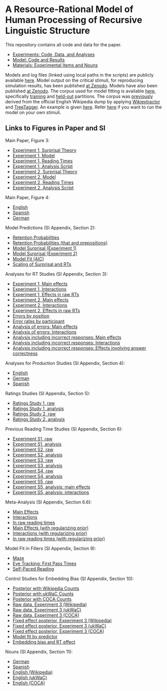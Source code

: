 # A Resource-Rational Model of Human Processing of Recursive Linguistic Structure

This repository contains all code and data for the paper.

- [Experiments: Code, Data, and Analyses](experiments/)
- [Model: Code and Results](model/)
- [Materials: Experimental Items and Nouns](materials/)

Models and log files (linked using local paths in the scripts) are publicly available [here](https://nlp.stanford.edu/~mhahn/resource-rational-surprisal/). Model output on the critical stimuli, for reproducing simulation results, has been published [at Zenodo](https://zenodo.org/record/6988696).
Models have also been published [at Zenodo](https://zenodo.org/record/6602698).
The corpus used for model fitting is available [here](https://nlp.stanford.edu/~mhahn/tabula-rasa/DATA/), specifically [training](https://nlp.stanford.edu/~mhahn/tabula-rasa/DATA/english-train-tagged.txt) and [held-out](https://nlp.stanford.edu/~mhahn/tabula-rasa/DATA/english-valid-tagged.txt) partitions. The corpus was [previously](https://doi.org/10.1162/tacl_a_00306) derived from the official English Wikipedia dump by applying [Wikiextractor](http://attardi.github.io/wikiextractor/) and [TreeTagger](https://cis.uni-muenchen.de/~schmid/tools/TreeTagger/). An example is given [here](materials/corpus_example.txt). Refer [here](model/compute_surprisal/README.md) if you want to run the model on your own stimuli.

## Links to Figures in Paper and SI

Main Paper, Figure 3:


- [Experiment 1, Surprisal Theory](model/compute_surprisal/analyze_output/figures/model-critical-experiment1-005-points_SQUARE_Bits.pdf)
- [Experiment 1, Model](model/compute_surprisal/analyze_output/figures/model-critical-experiment1-05-points_Bits.pdf)
- [Experiment 1, Reading Times](experiments/maze/experiment1/Submiterator-master/figures/logRT-points-fit_errorbars_noLogTransform.pdf)
- [Experiment 1, Analysis Script](experiments/maze/experiment1/Submiterator-master/analyze.R)
- [Experiment 2, Surprisal Theory](model/compute_surprisal/analyze_output/figures/model-critical-experiment2-005-points_SQUARE.pdf)
- [Experiment 2, Model](model/compute_surprisal/analyze_output/figures/model-critical-experiment2-05-points_Bits.pdf)
- [Experiment 2, Reading Times](experiments/maze/experiment2/Submiterator-master/figures/logRT-points-fit_errorbars_noLogTransform.pdf)
- [Experiment 2, Analysis Script](experiments/maze/experiment2/Submiterator-master/analyze_Experiment2.R)

Main Paper, Figure 4:


- [English](experiments/production/experiment3_english/Submiterator-master/figures/rates_by_conditional.pdf)
- [Spanish](experiments/production/experiment3_spanish/Submiterator-master/figures/rates_by_conditional.pdf)
- [German](experiments/production/experiment3_german/Submiterator-master/figures/rates_by_conditional.pdf)




Model Predictions (SI Appendix, Section 2):

- [Retention Probabilities](model/compute_surprisal/figures/retention_rates_lambda1_20_raw_overall.pdf)
- [Retention Probabilities (that and prepositions)](model/compute_surprisal/figures/retention_rates_lambda1_20_raw_overall_functionWords.pdf)
- [Model Surprisal (Experiment 1)](model/compute_surprisal/analyze_output/figures/model-critical-experiment1-full-NoLimit_Lambda1_Integer_Bits.pdf)
- [Model Surprisal (Experiment 2)](model/compute_surprisal/analyze_output/figures/model-critical-experiment2-full-NoLimit_Lambda1_Integer_Bits.pdf)
- [Model Fit (AIC)](experiments/maze/meta/figures/analyze_Model_IncludingNoTP_E12_Viz_R_AICRaw_Lambda1_Integer.pdf)
- [Scaling of Surprisal and RTs](experiments/maze/meta/figures/analyze_Model_PlotForExpt12_Joint_ModelHuman_OnlyExpt12_R_Bits.pdf)


Analyses for RT Studies (SI Appendix, Section 3):

- [Experiment 1, Main effects](experiments/maze/experiment1/Submiterator-master/figures/posterior-histograms-main_effects.pdf) 
- [Experiment 1, Interactions](experiments/maze/experiment1/Submiterator-master/figures/posterior-histograms-interactions.pdf)
- [Experiment 1, Effects in raw RTs](experiments/maze/experiment1/Submiterator-master/figures/posterior-histograms-RawEffects.pdf)
- [Experiment 2, Main effects](experiments/maze/experiment2/Submiterator-master/figures/posterior-histograms-main_effects.pdf) 
- [Experiment 2, Interactions](experiments/maze/experiment2/Submiterator-master/figures/posterior-histograms-interactions.pdf)
- [Experiment 2, Effects in raw RTs](experiments/maze/experiment2/Submiterator-master/figures/posterior-histograms-RawEffects.pdf)
- [Errors by position](experiments/maze/meta/figures/errors-by-position.pdf)
- [Error rates by participant](experiments/maze/meta/figures/slides-errors.pdf)
- [Analysis of errors: Main effects](experiments/maze/meta/figures/analyze_Errors_R_posterior-histograms-main_effects.pdf) 
- [Analysis of errors: Interactions](experiments/maze/meta/figures/analyze_Errors_R_posterior-histograms-interactions.pdf)
- [Analysis including incorrect responses: Main effects](experiments/maze/meta/figures/analyze_WithErrors_R_posterior-histograms-main_effects.pdf) 
- [Analysis including incorrect responses: Interactions](experiments/maze/meta/figures/analyze_WithErrors_R_posterior-histograms-interactions.pdf)
- [Analysis including incorrect responses: Effects involving answer correctness](experiments/maze/meta/figures/analyze_WithErrors_R_posterior-histograms-interactionsWithCorrect.pdf)

Analyses for Production Studies (SI Appendix, Section 4):

- [English](experiments/production/experiment3_english/Submiterator-master/figures/posterior-histograms.pdf) 
- [German](experiments/production/experiment3_german/Submiterator-master/figures/posterior-histograms.pdf) 
- [Spanish](experiments/production/experiment3_spanish/Submiterator-master/figures/posterior-histograms.pdf) 


Ratings Studies (SI Appendix, Section 5):

- [Ratings Study 1, raw](experiments/rating/study1/Submiterator-master/figures/rating_understand-logodds-byNoun-LogRatio.pdf)
- [Ratings Study 1, analysis](experiments/rating/study1/Submiterator-master/figures/posterior-histograms-main_effects.pdf)
- [Ratings Study 2, raw](experiments/rating/study2/Submiterator-master/figures/rating_understand-logodds-byNoun-LogRatio.pdf)
- [Ratings Study 2, analysis](experiments/rating/study2/Submiterator-master/figures/posterior-histograms-main_effects.pdf)

Previous Reading Time Studies (SI Appendix, Section 6):

- [Experiment S1, raw](experiments/maze/previous/study1_EmbeddingBias/Submiterator-master/figures/rt-raw.pdf)
- [Experiment S1, analysis](experiments/maze/previous/study1_EmbeddingBias/Submiterator-master/figures/posterior-histograms-main_effects.pdf)
- [Experiment S2, raw](experiments/maze/previous/study2_compatible/Submiterator-master/figures/rt-raw.pdf)
- [Experiment S2, analysis](experiments/maze/previous/study2_compatible/Submiterator-master/figures/posterior-histograms-main_effects.pdf)
- [Experiment S3, raw](experiments/maze/previous/study3_OneTwo/Submiterator-master/figures/logRT-points-fit_NoLogTransform.pdf) 
- [Experiment S3, analysis](experiments/maze/previous/study3_OneTwo/Submiterator-master/figures/posterior-histograms.pdf)
- [Experiment S4, raw](experiments/maze/previous/study4_compatibility/Submiterator-master/figures/logRT-points-fit_NoLogTransform.pdf) 
- [Experiment S4, analysis](experiments/maze/previous/study4_compatibility/Submiterator-master/figures/posterior-histograms.pdf)
- [Experiment S5, raw](experiments/maze/previous/study5_replication/Submiterator-master/figures/logRT-points-fit_errorbars_noLogTransform.pdf) 
- [Experiment S5, analysis: main effects](experiments/maze/previous/study5_replication/Submiterator-master/figures/posterior-histograms-main_effects.pdf) 
- [Experiment S5, analysis: interactions](experiments/maze/previous/study5_replication/Submiterator-master/figures/posterior-histograms-interactions.pdf)

Meta-Analysis (SI Appendix, Section 6.6):

- [Main Effects](experiments/maze/meta/figures/posterior-histograms-main_effects.pdf)
- [Interactions](experiments/maze/meta/figures/posterior-histograms-interactions.pdf)
- [In raw reading times](experiments/maze/meta/figures/posterior-histograms-RawEffects.pdf)
- [Main Effects (with regularizing prior)](experiments/maze/meta/figures/posterior-histograms-main_effects_prior.pdf)
- [Interactions (with regularizing prior)](experiments/maze/meta/figures/posterior-histograms-interactions_prior.pdf)
- [In raw reading times (with regularizing prior)](experiments/maze/meta/figures/posterior-histograms-RawEffects_prior.pdf)

Model Fit in Fillers (SI Appendix, Section 9):

- [Maze](model/compute_surprisal/analyze_output/fillers/figures/analyzeFillers_freq_BNC_Spillover_Averaged_New_R_Lambda1_Integer.pdf)
- [Eye Tracking: First Pass Times](model/compute_surprisal/analyze_output/fillers/figures/analyzeFillers_freq_BNC_FPRT_Spillover_Averaged_New_R_Lambda1_Integer.pdf)
- [Self-Paced Reading](model/compute_surprisal/analyze_output/fillers/figures/analyzeFillers_freq_BNC_SPR_Spillover_Averaged_New_R_Lambda1_Integer.pdf)

Control Studies for Embedding Bias (SI Appendix, Section 10):

- [Posterior with Wikipedia Counts](experiments/maze/meta/controls/figures/posterior-histograms-EmbeddingBias_wikipedia.pdf)
- [Posterior with ukWaC Counts](experiments/maze/meta/controls/figures/posterior-histograms-EmbeddingBias_ukwac.pdf)
- [Posterior with COCA Counts](experiments/maze/meta/controls/figures/posterior-histograms-EmbeddingBias_coca.pdf)
- [Raw data, Experiment 3 (Wikipedia)](experiments/production/experiment3_english/Submiterator-master/figures/rates_by_conditional.pdf)
- [Raw data, Experiment 3 (ukWaC)](experiments/production/experiment3_english/Submiterator-master/figures/rates_by_conditional_ukwac.pdf)
- [Raw data, Experiment 3 (COCA)](experiments/production/experiment3_english/Submiterator-master/figures/rates_by_conditional_COCA.pdf)
- [Fixed effect posterior, Experiment 3 (Wikipedia)](experiments/production/experiment3_english/Submiterator-master/figures/posterior-histograms.pdf)
- [Fixed effect posterior, Experiment 3 (ukWaC)](experiments/production/experiment3_english/Submiterator-master/figures/posterior-histograms_ukwac.pdf)
- [Fixed effect posterior, Experiment 3 (COCA)](experiments/production/experiment3_english/Submiterator-master/figures/posterior-histograms_COCA.pdf)
- [Model fit by predictor](experiments/maze/meta/controls/analyze_Previous_AIC_Single_R.pdf)
- [Embedding bias and RT effect](experiments/maze/meta/output/plotNounIntercepts_R.pdf)

Nouns (SI Appendix, Section 11):

- [German](materials/nouns/figures/nouns_german.pdf)
- [Spanish](materials/nouns/figures/nouns_spanish.pdf)
- [English (Wikipedia)](materials/nouns/English/figures/All_nouns_byType.pdf)
- [English (ukWaC)](materials/nouns/English/figures/All_nouns_byType_ukWaC.pdf)
- [English (COCA)](materials/nouns/English/figures/All_nouns_byType_COCA.pdf)


